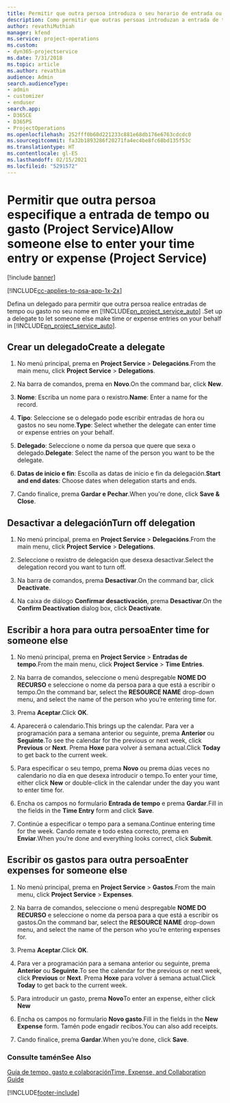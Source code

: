 ```yaml
---
title: Permitir que outra persoa introduza o seu horario de entrada ou gastos
description: Como permitir que outras persoas introduzan a entrada de tempo ou gasto en Project Service
author: revathiMuthiah
manager: kfend
ms.service: project-operations
ms.custom:
- dyn365-projectservice
ms.date: 7/31/2018
ms.topic: article
ms.author: revathim
audience: Admin
search.audienceType:
- admin
- customizer
- enduser
search.app:
- D365CE
- D365PS
- ProjectOperations
ms.openlocfilehash: 252fff0b60d221233c881e68db176e6763cdcdc0
ms.sourcegitcommit: fa32b1893286f20271fa4ec4be8fc68bd135f53c
ms.translationtype: HT
ms.contentlocale: gl-ES
ms.lasthandoff: 02/15/2021
ms.locfileid: "5291572"
---
```

# <a name="allow-someone-else-to-enter-your-time-entry-or-expense-project-service"></a><span data-ttu-id="2dd7f-103">Permitir que outra persoa especifique a entrada de tempo ou gasto (Project Service)</span><span class="sxs-lookup"><span data-stu-id="2dd7f-103">Allow someone else to enter your time entry or expense (Project Service)</span></span>

[!include [banner](../includes/psa-now-project-operations.md)]

[!INCLUDE[cc-applies-to-psa-app-1x-2x](../includes/cc-applies-to-psa-app-1x-2x.md)]

<span data-ttu-id="2dd7f-104">Defina un delegado para permitir que outra persoa realice entradas de tempo ou gasto no seu nome en [!INCLUDE[pn_project_service_auto](../includes/pn-project-service-auto.md)] .</span><span class="sxs-lookup"><span data-stu-id="2dd7f-104">Set up a delegate to let someone else make time or expense entries on your behalf in [!INCLUDE[pn_project_service_auto](../includes/pn-project-service-auto.md)].</span></span>  
  
## <a name="create-a-delegate"></a><span data-ttu-id="2dd7f-105">Crear un delegado</span><span class="sxs-lookup"><span data-stu-id="2dd7f-105">Create a delegate</span></span>  
  
1.  <span data-ttu-id="2dd7f-106">No menú principal, prema en **Project Service** > **Delegacións**.</span><span class="sxs-lookup"><span data-stu-id="2dd7f-106">From the main menu, click **Project Service** > **Delegations**.</span></span>  
  
2.  <span data-ttu-id="2dd7f-107">Na barra de comandos, prema en **Novo**.</span><span class="sxs-lookup"><span data-stu-id="2dd7f-107">On the command bar, click **New**.</span></span>  
  
3. <span data-ttu-id="2dd7f-108">**Nome**: Escriba un nome para o rexistro.</span><span class="sxs-lookup"><span data-stu-id="2dd7f-108">**Name**: Enter a name for the record.</span></span>  
  
4. <span data-ttu-id="2dd7f-109">**Tipo**: Seleccione se o delegado pode escribir entradas de hora ou gastos no seu nome.</span><span class="sxs-lookup"><span data-stu-id="2dd7f-109">**Type**: Select whether the delegate can enter time or expense entries on your behalf.</span></span>  
  
5. <span data-ttu-id="2dd7f-110">**Delegado**: Seleccione o nome da persoa que quere que sexa o delegado.</span><span class="sxs-lookup"><span data-stu-id="2dd7f-110">**Delegate**: Select the name of the person you want to be the delegate.</span></span>  
  
6. <span data-ttu-id="2dd7f-111">**Datas de inicio e fin**: Escolla as datas de inicio e fin da delegación.</span><span class="sxs-lookup"><span data-stu-id="2dd7f-111">**Start and end dates**: Choose dates when delegation starts and ends.</span></span>  
  
7.  <span data-ttu-id="2dd7f-112">Cando finalice, prema **Gardar e Pechar**.</span><span class="sxs-lookup"><span data-stu-id="2dd7f-112">When you're done, click **Save & Close**.</span></span>  
  
## <a name="turn-off-delegation"></a><span data-ttu-id="2dd7f-113">Desactivar a delegación</span><span class="sxs-lookup"><span data-stu-id="2dd7f-113">Turn off delegation</span></span>  
  
1.  <span data-ttu-id="2dd7f-114">No menú principal, prema en **Project Service** > **Delegacións**.</span><span class="sxs-lookup"><span data-stu-id="2dd7f-114">From the main menu, click **Project Service** > **Delegations**.</span></span>  
  
2.  <span data-ttu-id="2dd7f-115">Seleccione o rexistro de delegación que desexa desactivar.</span><span class="sxs-lookup"><span data-stu-id="2dd7f-115">Select the delegation record you want to turn off.</span></span>  
  
3.  <span data-ttu-id="2dd7f-116">Na barra de comandos, prema **Desactivar**.</span><span class="sxs-lookup"><span data-stu-id="2dd7f-116">On the command bar, click **Deactivate**.</span></span>  
  
4.  <span data-ttu-id="2dd7f-117">Na caixa de diálogo **Confirmar desactivación**, prema **Desactivar**.</span><span class="sxs-lookup"><span data-stu-id="2dd7f-117">On the **Confirm Deactivation** dialog box, click **Deactivate**.</span></span>  
  
## <a name="enter-time-for-someone-else"></a><span data-ttu-id="2dd7f-118">Escribir a hora para outra persoa</span><span class="sxs-lookup"><span data-stu-id="2dd7f-118">Enter time for someone else</span></span>  
  
1.  <span data-ttu-id="2dd7f-119">No menú principal, prema en **Project Service** > **Entradas de tempo**.</span><span class="sxs-lookup"><span data-stu-id="2dd7f-119">From the main menu, click **Project Service** > **Time Entries**.</span></span>  
  
2.  <span data-ttu-id="2dd7f-120">Na barra de comandos, seleccione o menú despregable **NOME DO RECURSO** e seleccione o nome da persoa para a que está a escribir o tempo.</span><span class="sxs-lookup"><span data-stu-id="2dd7f-120">On the command bar, select the **RESOURCE NAME** drop-down menu, and select the name of the person who you’re entering time for.</span></span>  
  
3.  <span data-ttu-id="2dd7f-121">Prema **Aceptar**.</span><span class="sxs-lookup"><span data-stu-id="2dd7f-121">Click **OK**.</span></span>  
  
4.  <span data-ttu-id="2dd7f-122">Aparecerá o calendario.</span><span class="sxs-lookup"><span data-stu-id="2dd7f-122">This brings up the calendar.</span></span> <span data-ttu-id="2dd7f-123">Para ver a programación para a semana anterior ou seguinte, prema **Anterior** ou **Seguinte**.</span><span class="sxs-lookup"><span data-stu-id="2dd7f-123">To see the calendar for the previous or next week, click **Previous** or **Next**.</span></span> <span data-ttu-id="2dd7f-124">Prema **Hoxe** para volver á semana actual.</span><span class="sxs-lookup"><span data-stu-id="2dd7f-124">Click **Today** to get back to the current week.</span></span>  
  
5.  <span data-ttu-id="2dd7f-125">Para especificar o seu tempo, prema **Novo** ou prema dúas veces no calendario no día en que desexa introducir o tempo.</span><span class="sxs-lookup"><span data-stu-id="2dd7f-125">To enter your time, either click **New** or double-click in the calendar under the day you want to enter time for.</span></span>  
  
6.  <span data-ttu-id="2dd7f-126">Encha os campos no formulario **Entrada de tempo** e prema **Gardar**.</span><span class="sxs-lookup"><span data-stu-id="2dd7f-126">Fill in the fields in the **Time Entry** form and click **Save**.</span></span>  
  
7.  <span data-ttu-id="2dd7f-127">Continúe a especificar o tempo para a semana.</span><span class="sxs-lookup"><span data-stu-id="2dd7f-127">Continue entering time for the week.</span></span> <span data-ttu-id="2dd7f-128">Cando remate e todo estea correcto, prema en **Enviar**.</span><span class="sxs-lookup"><span data-stu-id="2dd7f-128">When you’re done and everything looks correct, click **Submit**.</span></span>  
  
## <a name="enter-expenses-for-someone-else"></a><span data-ttu-id="2dd7f-129">Escribir os gastos para outra persoa</span><span class="sxs-lookup"><span data-stu-id="2dd7f-129">Enter expenses for someone else</span></span>  
  
1.  <span data-ttu-id="2dd7f-130">No menú principal, prema en **Project Service** > **Gastos**.</span><span class="sxs-lookup"><span data-stu-id="2dd7f-130">From the main menu, click **Project Service** > **Expenses**.</span></span>  
  
2.  <span data-ttu-id="2dd7f-131">Na barra de comandos, seleccione o menú despregable **NOME DO RECURSO** e seleccione o nome da persoa para a que está a escribir os gastos.</span><span class="sxs-lookup"><span data-stu-id="2dd7f-131">On the command bar, select the **RESOURCE NAME** drop-down menu, and select the name of the person who you’re entering expenses for.</span></span>  
  
3.  <span data-ttu-id="2dd7f-132">Prema **Aceptar**.</span><span class="sxs-lookup"><span data-stu-id="2dd7f-132">Click **OK**.</span></span>  
  
4.  <span data-ttu-id="2dd7f-133">Para ver a programación para a semana anterior ou seguinte, prema **Anterior** ou **Seguinte**.</span><span class="sxs-lookup"><span data-stu-id="2dd7f-133">To see the calendar for the previous or next week, click **Previous** or **Next**.</span></span> <span data-ttu-id="2dd7f-134">Prema **Hoxe** para volver á semana actual.</span><span class="sxs-lookup"><span data-stu-id="2dd7f-134">Click **Today** to get back to the current week.</span></span>  
  
5.  <span data-ttu-id="2dd7f-135">Para introducir un gasto, prema **Novo**</span><span class="sxs-lookup"><span data-stu-id="2dd7f-135">To enter an expense, either click **New**</span></span>  
  
6.  <span data-ttu-id="2dd7f-136">Encha os campos no formulario **Novo gasto**.</span><span class="sxs-lookup"><span data-stu-id="2dd7f-136">Fill in the fields in the **New Expense** form.</span></span> <span data-ttu-id="2dd7f-137">Tamén pode engadir recibos.</span><span class="sxs-lookup"><span data-stu-id="2dd7f-137">You can also add receipts.</span></span>  
  
7.  <span data-ttu-id="2dd7f-138">Cando finalice, prema **Gardar**.</span><span class="sxs-lookup"><span data-stu-id="2dd7f-138">When you’re done, click **Save**.</span></span>  
  
### <a name="see-also"></a><span data-ttu-id="2dd7f-139">Consulte tamén</span><span class="sxs-lookup"><span data-stu-id="2dd7f-139">See Also</span></span>  
 [<span data-ttu-id="2dd7f-140">Guía de tempo, gasto e colaboración</span><span class="sxs-lookup"><span data-stu-id="2dd7f-140">Time, Expense, and Collaboration Guide</span></span>](../psa/time-expense-collaboration-guide.md)


[!INCLUDE[footer-include](../includes/footer-banner.md)]